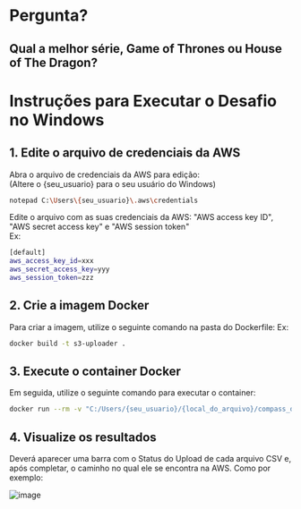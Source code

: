 # Pergunta?
## Qual a melhor série, Game of Thrones ou House of The Dragon?

# Instruções para Executar o Desafio no Windows

## 1. Edite o arquivo de credenciais da AWS
Abra o arquivo de credenciais da AWS para edição: <br>
(Altere o {seu_usuario} para o seu usuário do Windows)

```bash
notepad C:\Users\{seu_usuario}\.aws\credentials
```

Edite o arquivo com as suas credenciais da AWS: "AWS access key ID", "AWS secret access key" e "AWS session token" <br>
Ex:

```bash
[default]
aws_access_key_id=xxx
aws_secret_access_key=yyy
aws_session_token=zzz
```

## 2. Crie a imagem Docker

Para criar a imagem, utilize o seguinte comando na pasta do Dockerfile:
Ex:
```bash
docker build -t s3-uploader .	
```
## 3. Execute o container Docker

Em seguida, utilize o seguinte comando para executar o container:
```bash
docker run --rm -v "C:/Users/{seu_usuario}/{local_do_arquivo}/compass_data-ai/Sprint 6/desafio/data":/app/data -v "C:/Users/{seu_usuario}/.aws":/root/.aws s3-uploader
```

## 4. Visualize os resultados

Deverá aparecer uma barra com o Status do Upload de cada arquivo CSV e, após completar, o caminho no qual ele se encontra na AWS. Como por exemplo: <br>

![image](https://github.com/user-attachments/assets/54316699-8564-40be-87b3-3abb42884022)


